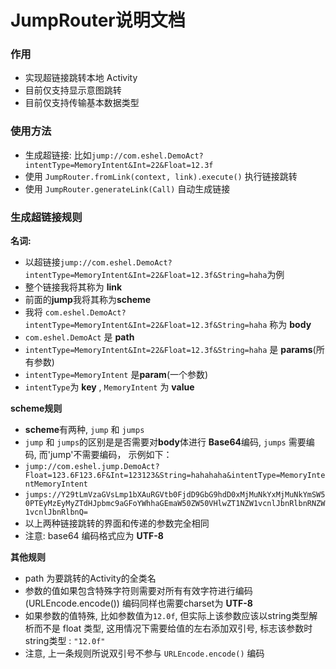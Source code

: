 # JumpRouter说明文档

### 作用
* 实现超链接跳转本地 Activity
* 目前仅支持显示意图跳转
* 目前仅支持传输基本数据类型

### 使用方法
* 生成超链接: 比如`jump://com.eshel.DemoAct?intentType=MemoryIntent&Int=22&Float=12.3f`
* 使用 `JumpRouter.fromLink(context, link).execute()` 执行链接跳转
* 使用 `JumpRouter.generateLink(Call)` 自动生成链接 

### 生成超链接规则
**名词:**

* 以超链接`jump://com.eshel.DemoAct?intentType=MemoryIntent&Int=22&Float=12.3f&String=haha`为例
* 整个链接我将其称为 **link**
* 前面的**jump**我将其称为**scheme** 
* 我将 `com.eshel.DemoAct?intentType=MemoryIntent&Int=22&Float=12.3f&String=haha` 称为 **body**
* `com.eshel.DemoAct` 是 **path**
* `intentType=MemoryIntent&Int=22&Float=12.3f&String=haha` 是 **params**(所有参数)
* `intentType=MemoryIntent` 是**param**(一个参数)
* `intentType`为 **key** , `MemoryIntent` 为 **value**

**scheme规则**

* **scheme**有两种, `jump` 和 `jumps`
* `jump` 和 `jumps`的区别是是否需要对**body**体进行 **Base64**编码, `jumps` 需要编码, 而'jump'不需要编码， 示例如下：
* `jump://com.eshel.jump.DemoAct?Float=123.6F123.6F&Int=123123&String=hahahaha&intentType=MemoryIntentMemoryIntent`
* `jumps://Y29tLmVzaGVsLmp1bXAuRGVtb0FjdD9GbG9hdD0xMjMuNkYxMjMuNkYmSW50PTEyMzEyMyZTdHJpbmc9aGFoYWhhaGEmaW50ZW50VHlwZT1NZW1vcnlJbnRlbnRNZW1vcnlJbnRlbnQ=`
* 以上两种链接跳转的界面和传递的参数完全相同
* 注意: base64 编码格式应为 **UTF-8**

**其他规则**

* path 为要跳转的Activity的全类名
* 参数的值如果包含特殊字符则需要对所有有效字符进行编码(URLEncode.encode()) 编码同样也需要charset为 **UTF-8**
* 如果参数的值特殊, 比如参数值为`12.0f`, 但实际上该参数应该以string类型解析而不是 float 类型, 这用情况下需要给值的左右添加双引号, 标志该参数时string类型 : `"12.0f"`
* 注意, 上一条规则所说双引号不参与 `URLEncode.encode()` 编码